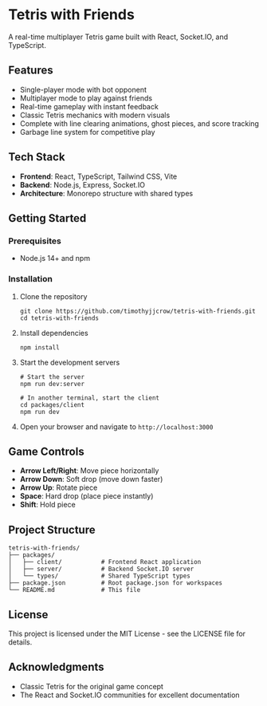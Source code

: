 # Tetris with Friends

A real-time multiplayer Tetris game built with React, Socket.IO, and TypeScript.

## Features

- Single-player mode with bot opponent
- Multiplayer mode to play against friends
- Real-time gameplay with instant feedback
- Classic Tetris mechanics with modern visuals
- Complete with line clearing animations, ghost pieces, and score tracking
- Garbage line system for competitive play

## Tech Stack

- **Frontend**: React, TypeScript, Tailwind CSS, Vite
- **Backend**: Node.js, Express, Socket.IO
- **Architecture**: Monorepo structure with shared types

## Getting Started

### Prerequisites

- Node.js 14+ and npm

### Installation

1. Clone the repository

   ```
   git clone https://github.com/timothyjjcrow/tetris-with-friends.git
   cd tetris-with-friends
   ```

2. Install dependencies

   ```
   npm install
   ```

3. Start the development servers

   ```
   # Start the server
   npm run dev:server

   # In another terminal, start the client
   cd packages/client
   npm run dev
   ```

4. Open your browser and navigate to `http://localhost:3000`

## Game Controls

- **Arrow Left/Right**: Move piece horizontally
- **Arrow Down**: Soft drop (move down faster)
- **Arrow Up**: Rotate piece
- **Space**: Hard drop (place piece instantly)
- **Shift**: Hold piece

## Project Structure

```
tetris-with-friends/
├── packages/
│   ├── client/           # Frontend React application
│   ├── server/           # Backend Socket.IO server
│   └── types/            # Shared TypeScript types
├── package.json          # Root package.json for workspaces
└── README.md             # This file
```

## License

This project is licensed under the MIT License - see the LICENSE file for details.

## Acknowledgments

- Classic Tetris for the original game concept
- The React and Socket.IO communities for excellent documentation
